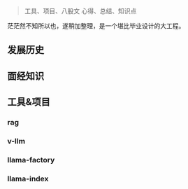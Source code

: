 >工具、项目、八股文
>心得、总结、知识点

茫茫然不知所以也，遂稍加整理，是一个堪比毕业设计的大工程。

## 发展历史





## 面经知识 









## 工具&项目
### rag







### v-llm






### llama-factory





### llama-index